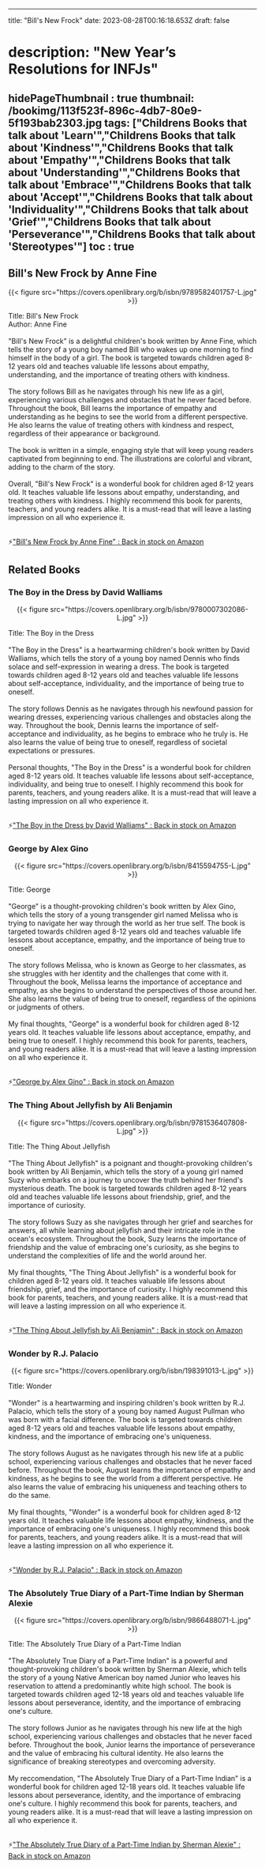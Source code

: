 
---
title: "Bill's New Frock"
date: 2023-08-28T00:16:18.653Z
draft: false
# description: "New Year’s Resolutions for INFJs"
hidePageThumbnail : true
thumbnail: /bookimg/113f523f-896c-4db7-80e9-5f193bab2303.jpg
tags: ["Childrens Books that talk about 'Learn'","Childrens Books that talk about 'Kindness'","Childrens Books that talk about 'Empathy'","Childrens Books that talk about 'Understanding'","Childrens Books that talk about 'Embrace'","Childrens Books that talk about 'Accept'","Childrens Books that talk about 'Individuality'","Childrens Books that talk about 'Grief'","Childrens Books that talk about 'Perseverance'","Childrens Books that talk about 'Stereotypes'"]
toc : true
---
## Bill's New Frock by Anne Fine

<center>
{{< figure src="https://covers.openlibrary.org/b/isbn/9789582401757-L.jpg" >}}
</center>

Title: Bill's New Frock</br>
Author: Anne Fine</br></br>
"Bill's New Frock" is a delightful children's book written by Anne Fine, which tells the story of a young boy named Bill who wakes up one morning to find himself in the body of a girl. The book is targeted towards children aged 8-12 years old and teaches valuable life lessons about empathy, understanding, and the importance of treating others with kindness.</br></br>
The story follows Bill as he navigates through his new life as a girl, experiencing various challenges and obstacles that he never faced before. Throughout the book, Bill learns the importance of empathy and understanding as he begins to see the world from a different perspective. He also learns the value of treating others with kindness and respect, regardless of their appearance or background.</br></br>
The book is written in a simple, engaging style that will keep young readers captivated from beginning to end. The illustrations are colorful and vibrant, adding to the charm of the story.</br></br>
Overall, "Bill's New Frock" is a wonderful book for children aged 8-12 years old. It teaches valuable life lessons about empathy, understanding, and treating others with kindness. I highly recommend this book for parents, teachers, and young readers alike. It is a must-read that will leave a lasting impression on all who experience it.</br></br>

<p>⚡<a id="aflink" href="https://www.amazon.com/gp/search?ie=UTF8&tag=klayu00-20&linkCode=ur2&linkId=6639bed89a8ad8dd2705e40644eb43d3&camp=1789&creative=9325&index=books&keywords=Bill's New Frock by Anne Fine" class="one" target="_blank" title='"Bill's New Frock by Anne Fine" : Back in stock on Amazon'>"Bill's New Frock by Anne Fine" : Back in stock on Amazon</a></p>

## Related Books
### The Boy in the Dress by David Walliams
<center>
{{< figure src="https://covers.openlibrary.org/b/isbn/9780007302086-L.jpg" >}}
</center>

Title: The Boy in the Dress</br></br>
"The Boy in the Dress" is a heartwarming children's book written by David Walliams, which tells the story of a young boy named Dennis who finds solace and self-expression in wearing a dress. The book is targeted towards children aged 8-12 years old and teaches valuable life lessons about self-acceptance, individuality, and the importance of being true to oneself.</br></br>
The story follows Dennis as he navigates through his newfound passion for wearing dresses, experiencing various challenges and obstacles along the way. Throughout the book, Dennis learns the importance of self-acceptance and individuality, as he begins to embrace who he truly is. He also learns the value of being true to oneself, regardless of societal expectations or pressures.</br></br>
Personal thoughts, "The Boy in the Dress" is a wonderful book for children aged 8-12 years old. It teaches valuable life lessons about self-acceptance, individuality, and being true to oneself. I highly recommend this book for parents, teachers, and young readers alike. It is a must-read that will leave a lasting impression on all who experience it.</br></br>

<p>⚡<a id="aflink" href="https://www.amazon.com/gp/search?ie=UTF8&tag=klayu00-20&linkCode=ur2&linkId=6639bed89a8ad8dd2705e40644eb43d3&camp=1789&creative=9325&index=books&keywords=The Boy in the Dress by David Walliams" class="one" target="_blank" title='"The Boy in the Dress by David Walliams" : Back in stock on Amazon'>"The Boy in the Dress by David Walliams" : Back in stock on Amazon</a></p>

### George by Alex Gino
<center>
{{< figure src="https://covers.openlibrary.org/b/isbn/8415594755-L.jpg" >}}
</center>

Title: George</br></br>
"George" is a thought-provoking children's book written by Alex Gino, which tells the story of a young transgender girl named Melissa who is trying to navigate her way through the world as her true self. The book is targeted towards children aged 8-12 years old and teaches valuable life lessons about acceptance, empathy, and the importance of being true to oneself.</br></br>
The story follows Melissa, who is known as George to her classmates, as she struggles with her identity and the challenges that come with it. Throughout the book, Melissa learns the importance of acceptance and empathy, as she begins to understand the perspectives of those around her. She also learns the value of being true to oneself, regardless of the opinions or judgments of others.</br></br>
My final thoughts, "George" is a wonderful book for children aged 8-12 years old. It teaches valuable life lessons about acceptance, empathy, and being true to oneself. I highly recommend this book for parents, teachers, and young readers alike. It is a must-read that will leave a lasting impression on all who experience it.</br></br>

<p>⚡<a id="aflink" href="https://www.amazon.com/gp/search?ie=UTF8&tag=klayu00-20&linkCode=ur2&linkId=6639bed89a8ad8dd2705e40644eb43d3&camp=1789&creative=9325&index=books&keywords=George by Alex Gino" class="one" target="_blank" title='"George by Alex Gino" : Back in stock on Amazon'>"George by Alex Gino" : Back in stock on Amazon</a></p>

### The Thing About Jellyfish by Ali Benjamin
<center>
{{< figure src="https://covers.openlibrary.org/b/isbn/9781536407808-L.jpg" >}}
</center>

Title: The Thing About Jellyfish</br></br>
"The Thing About Jellyfish" is a poignant and thought-provoking children's book written by Ali Benjamin, which tells the story of a young girl named Suzy who embarks on a journey to uncover the truth behind her friend's mysterious death. The book is targeted towards children aged 8-12 years old and teaches valuable life lessons about friendship, grief, and the importance of curiosity.</br></br>
The story follows Suzy as she navigates through her grief and searches for answers, all while learning about jellyfish and their intricate role in the ocean's ecosystem. Throughout the book, Suzy learns the importance of friendship and the value of embracing one's curiosity, as she begins to understand the complexities of life and the world around her.</br></br>
My final thoughts, "The Thing About Jellyfish" is a wonderful book for children aged 8-12 years old. It teaches valuable life lessons about friendship, grief, and the importance of curiosity. I highly recommend this book for parents, teachers, and young readers alike. It is a must-read that will leave a lasting impression on all who experience it.</br></br>

<p>⚡<a id="aflink" href="https://www.amazon.com/gp/search?ie=UTF8&tag=klayu00-20&linkCode=ur2&linkId=6639bed89a8ad8dd2705e40644eb43d3&camp=1789&creative=9325&index=books&keywords=The Thing About Jellyfish by Ali Benjamin" class="one" target="_blank" title='"The Thing About Jellyfish by Ali Benjamin" : Back in stock on Amazon'>"The Thing About Jellyfish by Ali Benjamin" : Back in stock on Amazon</a></p>

### Wonder by R.J. Palacio
<center>
{{< figure src="https://covers.openlibrary.org/b/isbn/198391013-L.jpg" >}}
</center>

Title: Wonder</br></br>
"Wonder" is a heartwarming and inspiring children's book written by R.J. Palacio, which tells the story of a young boy named August Pullman who was born with a facial difference. The book is targeted towards children aged 8-12 years old and teaches valuable life lessons about empathy, kindness, and the importance of embracing one's uniqueness.</br></br>
The story follows August as he navigates through his new life at a public school, experiencing various challenges and obstacles that he never faced before. Throughout the book, August learns the importance of empathy and kindness, as he begins to see the world from a different perspective. He also learns the value of embracing his uniqueness and teaching others to do the same.</br></br>
My final thoughts, "Wonder" is a wonderful book for children aged 8-12 years old. It teaches valuable life lessons about empathy, kindness, and the importance of embracing one's uniqueness. I highly recommend this book for parents, teachers, and young readers alike. It is a must-read that will leave a lasting impression on all who experience it.</br></br>

<p>⚡<a id="aflink" href="https://www.amazon.com/gp/search?ie=UTF8&tag=klayu00-20&linkCode=ur2&linkId=6639bed89a8ad8dd2705e40644eb43d3&camp=1789&creative=9325&index=books&keywords=Wonder by R.J. Palacio" class="one" target="_blank" title='"Wonder by R.J. Palacio" : Back in stock on Amazon'>"Wonder by R.J. Palacio" : Back in stock on Amazon</a></p>

### The Absolutely True Diary of a Part-Time Indian by Sherman Alexie
<center>
{{< figure src="https://covers.openlibrary.org/b/isbn/9866488071-L.jpg" >}}
</center>

Title: The Absolutely True Diary of a Part-Time Indian</br></br>
"The Absolutely True Diary of a Part-Time Indian" is a powerful and thought-provoking children's book written by Sherman Alexie, which tells the story of a young Native American boy named Junior who leaves his reservation to attend a predominantly white high school. The book is targeted towards children aged 12-18 years old and teaches valuable life lessons about perseverance, identity, and the importance of embracing one's culture.</br></br>
The story follows Junior as he navigates through his new life at the high school, experiencing various challenges and obstacles that he never faced before. Throughout the book, Junior learns the importance of perseverance and the value of embracing his cultural identity. He also learns the significance of breaking stereotypes and overcoming adversity.</br></br>
My reccomendation, "The Absolutely True Diary of a Part-Time Indian" is a wonderful book for children aged 12-18 years old. It teaches valuable life lessons about perseverance, identity, and the importance of embracing one's culture. I highly recommend this book for parents, teachers, and young readers alike. It is a must-read that will leave a lasting impression on all who experience it.</br></br>

<p>⚡<a id="aflink" href="https://www.amazon.com/gp/search?ie=UTF8&tag=klayu00-20&linkCode=ur2&linkId=6639bed89a8ad8dd2705e40644eb43d3&camp=1789&creative=9325&index=books&keywords=The Absolutely True Diary of a Part-Time Indian by Sherman Alexie" class="one" target="_blank" title='"The Absolutely True Diary of a Part-Time Indian by Sherman Alexie" : Back in stock on Amazon'>"The Absolutely True Diary of a Part-Time Indian by Sherman Alexie" : Back in stock on Amazon</a></p>
